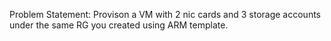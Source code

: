 Problem Statement:
Provison a VM with 2 nic cards and 3 storage accounts under the same RG you created using ARM template.
